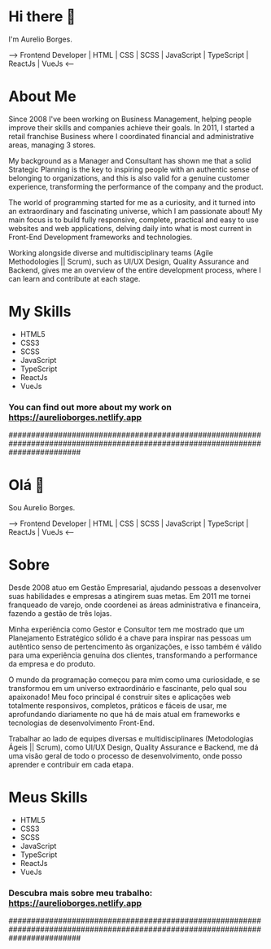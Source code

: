 # Hi there 👋
I'm Aurelio Borges.

--> Frontend Developer | HTML | CSS | SCSS | JavaScript | TypeScript | ReactJs | VueJs <--

# About Me
Since 2008 I've been working on Business Management, helping people improve their skills and companies achieve their goals. In 2011, I started a retail franchise Business where I coordinated financial and administrative areas, managing 3 stores.

My background as a Manager and Consultant has shown me that a solid Strategic Planning is the key to inspiring people with an authentic sense of belonging to organizations, and this is also valid for a genuine customer experience, transforming the performance of the company and the product.

The world of programming started for me as a curiosity, and it turned into an extraordinary and fascinating universe, which I am passionate about! My main focus is to build fully responsive, complete, practical and easy to use websites and web applications, delving daily into what is most current in Front-End Development frameworks and technologies.

Working alongside diverse and multidisciplinary teams (Agile Methodologies || Scrum), such as UI/UX Design, Quality Assurance and Backend, gives me an overview of the entire development process, where I can learn and contribute at each stage.

# My Skills
- HTML5
- CSS3
- SCSS
- JavaScript
- TypeScript
- ReactJs
- VueJs

### You can find out more about my work on https://aurelioborges.netlify.app

################################################################################################################################

# Olá 👋
Sou Aurelio Borges.

--> Frontend Developer | HTML | CSS | SCSS | JavaScript | TypeScript | ReactJs | VueJs <--

# Sobre
Desde 2008 atuo em Gestão Empresarial, ajudando pessoas a desenvolver suas habilidades e empresas a atingirem suas metas. Em 2011 me tornei franqueado de varejo, onde coordenei as áreas administrativa e financeira, fazendo a gestão de três lojas.

Minha experiência como Gestor e Consultor tem me mostrado que um Planejamento Estratégico sólido é a chave para inspirar nas pessoas um autêntico senso de pertencimento às organizações, e isso também é válido para uma experiência genuína dos clientes, transformando a performance da empresa e do produto.

O mundo da programação começou para mim como uma curiosidade, e se transformou em um universo extraordinário e fascinante, pelo qual sou apaixonado! Meu foco principal é construir sites e aplicações web totalmente responsivos, completos, práticos e fáceis de usar, me aprofundando diariamente no que há de mais atual em frameworks e tecnologias de desenvolvimento Front-End.

Trabalhar ao lado de equipes diversas e multidisciplinares (Metodologias Ágeis || Scrum), como UI/UX Design, Quality Assurance e Backend, me dá uma visão geral de todo o processo de desenvolvimento, onde posso aprender e contribuir em cada etapa.

# Meus Skills
- HTML5
- CSS3
- SCSS
- JavaScript
- TypeScript
- ReactJs
- VueJs

### Descubra mais sobre meu trabalho: https://aurelioborges.netlify.app

################################################################################################################################
